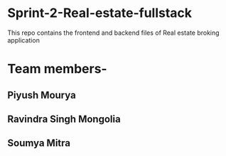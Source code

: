 # Sprint-2-Real-estate-fullstack
This repo contains the frontend and backend files of Real estate broking application
# Team members-
## Piyush Mourya
## Ravindra Singh Mongolia
## Soumya Mitra
